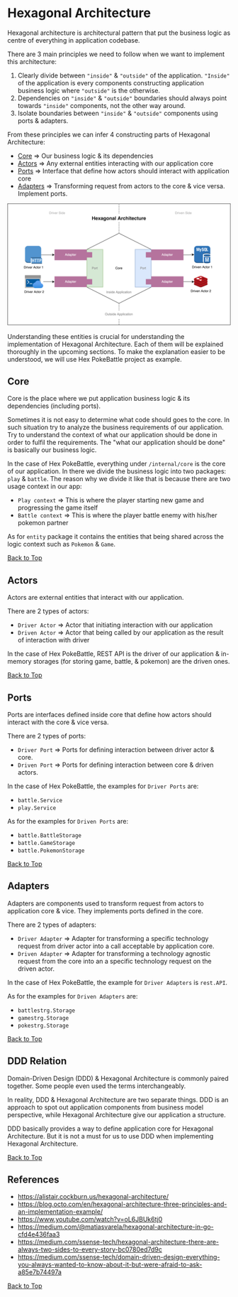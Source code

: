 # Hexagonal Architecture

Hexagonal architecture is architectural pattern that put the business logic as centre of everything in application codebase.

There are 3 main principles we need to follow when we want to implement this architecture:

1. Clearly divide between `"inside"` & `"outside"` of the application. `"Inside"` of the application is every components constructing application business logic where `"outside"` is the otherwise.
2. Dependencies on `"inside"` & `"outside"` boundaries should always point towards `"inside"` components, not the other way around.
3. Isolate boundaries between `"inside"` & `"outside"` components using ports & adapters.

From these principles we can infer 4 constructing parts of Hexagonal Architecture:

- [Core](#core) => Our business logic & its dependencies
- [Actors](#actors) => Any external entities interacting with our application core
- [Ports](#ports) => Interface that define how actors should interact with application core 
- [Adapters](#adapters) => Transforming request from actors to the core & vice versa. Implement ports.

![Hexagonal Architecture Diagram](hex_diagram.png)

Understanding these entities is crucial for understanding the implementation of Hexagonal Architecture. Each of them will be explained thoroughly in the upcoming sections. To make the explanation easier to be understood, we will use Hex PokeBattle project as example.

## Core

Core is the place where we put application business logic & its dependencies (including ports).

Sometimes it is not easy to determine what code should goes to the core. In such situation try to analyze the business requirements of our application. Try to understand the context of what our application should be done in order to fulfil the requirements. The "what our application should be done" is basically our business logic.

In the case of Hex PokeBattle, everything under `/internal/core` is the core of our application. In there we divide the business logic into two packages: `play` & `battle`. The reason why we divide it like that is because there are two usage context in our app:

- `Play context` => This is where the player starting new game and progressing the game itself
- `Battle context` => This is where the player battle enemy with his/her pokemon partner

As for `entity` package it contains the entities that being shared across the logic context such as `Pokemon` & `Game`.

[Back to Top](#hexagonal-architecture)

## Actors

Actors are external entities that interact with our application.

There are 2 types of actors:

- `Driver Actor` => Actor that initiating interaction with our application
- `Driven Actor` => Actor that being called by our application as the result of interaction with driver

In the case of Hex PokeBattle, REST API is the driver of our application & in-memory storages (for storing game, battle, & pokemon) are the driven ones.

[Back to Top](#hexagonal-architecture)

## Ports

Ports are interfaces defined inside core that define how actors should interact with the core & vice versa.

There are 2 types of ports:

- `Driver Port` => Ports for defining interaction between driver actor & core.
- `Driven Port` => Ports for defining interaction between core & driven actors.

In the case of Hex PokeBattle, the examples for `Driver Ports` are:

- `battle.Service`
- `play.Service`

As for the examples for `Driven Ports` are:

- `battle.BattleStorage`
- `battle.GameStorage`
- `battle.PokemonStorage`

[Back to Top](#hexagonal-architecture)

## Adapters

Adapters are components used to transform request from actors to application core & vice. They implements ports defined in the core.

There are 2 types of adapters:

- `Driver Adapter` => Adapter for transforming a specific technology request from driver actor into a call acceptable by application core.
- `Driven Adapter` => Adapter for transforming a technology agnostic request from the core into an a specific technology request on the driven actor.

In the case of Hex PokeBattle, the example for `Driver Adapters` is `rest.API`.

As for the examples for `Driven Adapters` are:

- `battlestrg.Storage`
- `gamestrg.Storage`
- `pokestrg.Storage`

[Back to Top](#hexagonal-architecture)

## DDD Relation

Domain-Driven Design (DDD) & Hexagonal Architecture is commonly paired together. Some people even used the terms interchangeably.

In reality, DDD & Hexagonal Architecture are two separate things. DDD is an approach to spot out application components from business model perspective, while Hexagonal Architecture give our application a structure. 

DDD basically provides a way to define application core for Hexagonal Architecture. But it is not a must for us to use DDD when implementing Hexagonal Architecture.

[Back to Top](#hexagonal-architecture)

## References

- https://alistair.cockburn.us/hexagonal-architecture/
- https://blog.octo.com/en/hexagonal-architecture-three-principles-and-an-implementation-example/
- https://www.youtube.com/watch?v=oL6JBUk6tj0
- https://medium.com/@matiasvarela/hexagonal-architecture-in-go-cfd4e436faa3
- https://medium.com/ssense-tech/hexagonal-architecture-there-are-always-two-sides-to-every-story-bc0780ed7d9c
- https://medium.com/ssense-tech/domain-driven-design-everything-you-always-wanted-to-know-about-it-but-were-afraid-to-ask-a85e7b74497a

[Back to Top](#hexagonal-architecture)